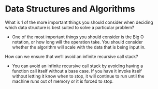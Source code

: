 # Data Structures and Algorithms

What is 1 of the more important things you should consider when deciding which data structure is best suited to solve a particular problem?

- One of the most important things you should consider is the Big O notation, or how long will the operation take. You should consider whether the algorithm will scale with the data that is being input in.

How can we ensure that we’ll avoid an infinite recursive call stack?

- You can avoid an infinite recursive call stack by avoiding having a function call itself without a base case. If you have it invoke itself without letting it know when to stop, it will continue to run until the machine runs out of memory or it is forced to stop.